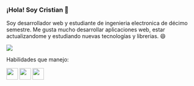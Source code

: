 ### ¡Hola! Soy Cristian 👋

Soy desarrollador web y estudiante de ingenieria electronica de décimo semestre. Me gusta mucho desarrollar aplicaciones web, estar actualizandome y estudiando nuevas tecnologías y librerias. 😄

<img src="https://i.gifer.com/YnA.gif">

Habilidades que manejo:

<p>
  <img src="https://cdn-icons-png.flaticon.com/512/5968/5968292.png" style="width:30px; display:inline;">
  <img src="https://upload.wikimedia.org/wikipedia/commons/thumb/6/62/CSS3_logo.svg/800px-CSS3_logo.svg.png" style="width:30px;display:inline">
  <img src="https://upload.wikimedia.org/wikipedia/commons/thumb/b/b2/Bootstrap_logo.svg/2560px-Bootstrap_logo.svg.png" style="width:30px;display:inline">
</p>

<!--
**cristians-12/cristians-12** is a ✨ _special_ ✨ repository because its `README.md` (this file) appears on your GitHub profile.

Here are some ideas to get you started:

- 🔭 I’m currently working on ...
- 🌱 I’m currently learning ...
- 👯 I’m looking to collaborate on ...
- 🤔 I’m looking for help with ...
- 💬 Ask me about ...
- 📫 How to reach me: ...
- 😄 Pronouns: ...
- ⚡ Fun fact: ...
-->

